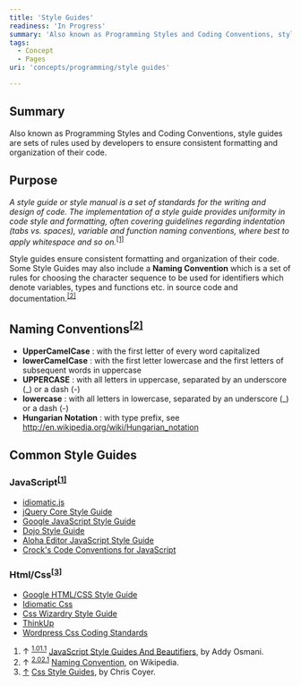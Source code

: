 ```yaml
---
title: 'Style Guides'
readiness: 'In Progress'
summary: 'Also known as Programming Styles and Coding Conventions, style guides are sets of rules used by developers to ensure consistent formatting and organization of their code.'
tags:
  - Concept
  - Pages
uri: 'concepts/programming/style guides'

---
```

## Summary

Also known as Programming Styles and Coding Conventions, style guides are sets of rules used by developers to ensure consistent formatting and organization of their code.

## Purpose

*A style guide or style manual is a set of standards for the writing and design of code. The implementation of a style guide provides uniformity in code style and formatting, often covering guidelines regarding indentation (tabs vs. spaces), variable and function naming conventions, where best to apply whitespace and so on.*<sup>[[1]](#cite_note-summary-1)</sup>

Style guides ensure consistent formatting and organization of their code. Some Style Guides may also include a **Naming Convention** which is a set of rules for choosing the character sequence to be used for identifiers which denote variables, types and functions etc. in source code and documentation.<sup>[[2]](#cite_note-naming-convention-2)</sup>

## Naming Conventions<sup>[[2]](#cite_note-naming-convention-2)</sup>

-   **UpperCamelCase** : with the first letter of every word capitalized
-   **lowerCamelCase** : with the first letter lowercase and the first letters of subsequent words in uppercase
-   **UPPERCASE** : with all letters in uppercase, separated by an underscore (\_) or a dash (-)
-   **lowercase** : with all letters in lowercase, separated by an underscore (\_) or a dash (-)
-   **Hungarian Notation** : with type prefix, see <http://en.wikipedia.org/wiki/Hungarian_notation>

## Common Style Guides

### JavaScript<sup>[[1]](#cite_note-summary-1)</sup>

-   [idiomatic.js](https://github.com/rwldrn/idiomatic.js/)
-   [jQuery Core Style Guide](http://docs.jquery.com/JQuery_Core_Style_Guidelines)
-   [Google JavaScript Style Guide](http://google-styleguide.googlecode.com/svn/trunk/javascriptguide.xml)
-   [Dojo Style Guide](http://dojotoolkit.org/community/styleGuide)
-   [Aloha Editor JavaScript Style Guide](http://aloha-editor.org/guides/style_guide.html)
-   [Crock's Code Conventions for JavaScript](http://javascript.crockford.com/code.html)

### Html/Css<sup>[[3]](#cite_note-html-css-styles-3)</sup>

-   [Google HTML/CSS Style Guide](http://google-styleguide.googlecode.com/svn/trunk/htmlcssguide.xml)
-   [Idiomatic Css](https://github.com/necolas/idiomatic-css)
-   [Css Wizardry Style Guide](http://csswizardry.com/2012/04/my-html-css-coding-style/)
-   [ThinkUp](https://github.com/ginatrapani/ThinkUp/wiki/Code-Style-Guide:-CSS)
-   [Wordpress Css Coding Standards](http://make.wordpress.org/core/handbook/coding-standards/css/)

1.  <span class="mw-cite-backlink">↑ <sup>[1.0](#cite_ref-summary_1-0)[1.1](#cite_ref-summary_1-1)</sup></span> <span class="reference-text">[JavaScript Style Guides And Beautifiers](http://addyosmani.com/blog/javascript-style-guides-and-beautifiers/), by Addy Osmani.</span>
2.  <span class="mw-cite-backlink">↑ <sup>[2.0](#cite_ref-naming-convention_2-0)[2.1](#cite_ref-naming-convention_2-1)</sup></span> <span class="reference-text">[Naming Convention](http://en.wikipedia.org/wiki/Naming_convention_(programming)), on Wikipedia.</span>
3.  <span class="mw-cite-backlink">[↑](#cite_ref-html-css-styles_3-0)</span> <span class="reference-text">[Css Style Guides](http://css-tricks.com/css-style-guides/), by Chris Coyer.</span>

